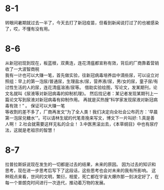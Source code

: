 # 8-1  
转眼间暑期就过去一半了，今天去打了新冠疫苗，但看到新闻说打过了的也被感染了，哎，不懂有没有用。    


# 8-6
从新冠初现到现在，板蓝根，双黄连，连花清瘟都宣称有效，背后的厂商靠着营销收了一大波智商税    
我有一计也可以大赚一笔，首先做实验，往新冠病毒培养皿中滴些尿，可以设立对照组：早上的第一泡尿/普通尿，生理盐水/尿，营养液/尿，男/女的尿，童子尿/有过性生活的人的尿，连花清瘟溶液/尿等。
借助实验绘图，写论文，发某期刊，论文名就叫《尿液等对新冠病毒的抑制机理》。
然后找记者：某记者发现某期刊上一篇论文写到尿液对新冠病毒有抑制作用。
再就是买热搜“科学家发现尿液对新冠病毒有效！” 。
保证可以大赚一笔    
等收割的差不多了，厂商再发文“为了全人类！我们决定向全社会公布药方：'早晨第一泡尿兑糖水'”。可以请林生斌的代笔青挽来写文，博文下一片叫好:
1.真是善人啊！
2.社会就需要这样无私的企业！
3.中医黑滚出去，《本草纲目》中也有尿疗法，这就是老祖宗的智慧！


# 8-7  
拉普拉斯妖说现在发生的一切都是过去的结果，未来的原因。
因为过去的知识和思考，现在进一步思考后写下了这段话，这些思考也会对未来的我有所影响。
这种观点来看，世间的文明，繁衍，相爱，死亡都在宇宙大爆炸那一刻决定好了，在每一个普朗克时间进行一次迭代，推动着万物的发展。
